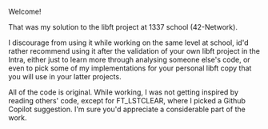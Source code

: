Welcome!

That was my solution to the libft project at 1337 school (42-Network).

I discourage from using it while working on the same level at school, id'd rather recommend using it after the validation of your own libft project in the Intra, either just to learn more through analysing someone else's code, or even to pick some of my implementations for your personal libft copy that you will use in your latter projects.

All of the code is original. While working, I was not getting inspired by reading others' code, except for FT_LSTCLEAR, where I picked a Github Copilot suggestion. I'm sure you'd appreciate a considerable part of the work.
